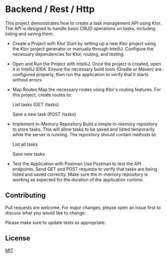 # Backend / Rest / Http

This project demonstrates how to create a task management API using Ktor. The API is designed to handle basic CRUD operations on tasks, including listing and saving them.
* Create a Project with Ktor
Start by setting up a new Ktor project using the Ktor project generator or manually through IntelliJ.
Configure the necessary dependencies for Ktor, routing, and testing.

* Open and Run the Project with IntelliJ.
  Once the project is created, open it in IntelliJ IDEA. Ensure the necessary build tools (Gradle or Maven) are configured properly, then run the application to verify that it starts without errors.

* Map Routes
Map the necessary routes using Ktor's routing features. For this project, create routes to:

  List tasks (GET /tasks)
  
  Save a new task (POST /tasks)
  
* Implement In-Memory Repository
Build a simple in-memory repository to store tasks. This will allow tasks to be saved and listed temporarily while the server is running. The repository should contain methods to:

   List all tasks
 
   Save new tasks

* Test the Application with Postman
Use Postman to test the API endpoints. Send GET and POST requests to verify that tasks are being listed and saved correctly. Make sure the in-memory repository is working as expected for the duration of the application runtime.

## Contributing

Pull requests are welcome. For major changes, please open an issue first
to discuss what you would like to change.

Please make sure to update tests as appropriate.

## License

[MIT](https://choosealicense.com/licenses/mit/)
